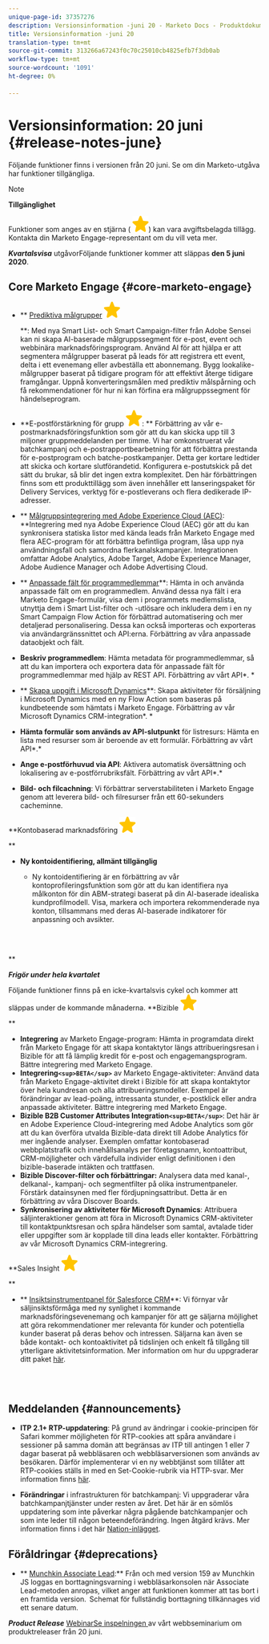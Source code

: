```yaml
---
unique-page-id: 37357276
description: Versionsinformation -juni 20 - Marketo Docs - Produktdokumentation
title: Versionsinformation -juni 20
translation-type: tm+mt
source-git-commit: 313266a67243f0c70c25010cb4825efb7f3db0ab
workflow-type: tm+mt
source-wordcount: '1091'
ht-degree: 0%

---
```



# Versionsinformation: 20 juni {#release-notes-june}

Följande funktioner finns i versionen från 20 juni. Se om din Marketo-utgåva har funktioner tillgängliga.

>[!NOTE]
>
>**Tillgänglighet**
>
>Funktioner som anges av en stjärna ( ![(stjärna)](assets/star-yellow.svg)) kan vara avgiftsbelagda tillägg. Kontakta din Marketo Engage-representant om du vill veta mer.

***Kvartalsvisa*** utgåvorFöljande funktioner kommer att släppas  **den 5 juni 2020**.

## Core Marketo Engage {#core-marketo-engage}

* ** [Prediktiva målgrupper](https://help.marketo.com/hc/en-us/articles/360045746253) ![(star)](assets/star-yellow.svg)

   **: Med nya Smart List- och Smart Campaign-filter från Adobe Sensei kan ni skapa AI-baserade målgruppssegment för e-post, event och webbinära marknadsföringsprogram. Använd AI för att hjälpa er att segmentera målgrupper baserat på leads för att registrera ett event, delta i ett evenemang eller avbeställa ett abonnemang. Bygg lookalike-målgrupper baserat på tidigare program för att effektivt återge tidigare framgångar. Uppnå konverteringsmålen med prediktiv målspårning och få rekommendationer för hur ni kan förfina era målgruppssegment för händelseprogram.
* **E-postförstärkning för grupp ![(stjärna)](assets/star-yellow.svg): ** Förbättring av vår e-postmarknadsföringsfunktion som gör att du kan skicka upp till 3 miljoner gruppmeddelanden per timme. Vi har omkonstruerat vår batchkampanj och e-postrapportbearbetning för att förbättra prestanda för e-postprogram och batche-postkampanjer. Detta ger kortare ledtider att skicka och kortare slutförandetid. Konfigurera e-postutskick på det sätt du brukar, så blir det ingen extra komplexitet. Den här förbättringen finns som ett produkttillägg som även innehåller ett lanseringspaket för Delivery Services, verktyg för e-postleverans och flera dedikerade IP-adresser.
* ** [Målgruppsintegrering med Adobe Experience Cloud (AEC)](https://docs.marketo.com/x/ogI6Ag): **Integrering med nya Adobe Experience Cloud (AEC) gör att du kan synkronisera statiska listor med kända leads från Marketo Engage med flera AEC-program för att förbättra befintliga program, låsa upp nya användningsfall och samordna flerkanalskampanjer. Integrationen omfattar Adobe Analytics, Adobe Target, Adobe Experience Manager, Adobe Audience Manager och Adobe Advertising Cloud.
* ** [Anpassade fält för programmedlemmar](https://docs.marketo.com/x/MQA6Ag)**: Hämta in och använda anpassade fält om en programmedlem. Använd dessa nya fält i era Marketo Engage-formulär, visa dem i programmets medlemslista, utnyttja dem i Smart List-filter och -utlösare och inkludera dem i en ny Smart Campaign Flow Action för förbättrad automatisering och mer detaljerad personalisering. Dessa kan också importeras och exporteras via användargränssnittet och API:erna. Förbättring av våra anpassade dataobjekt och fält.
* **Beskriv programmedlem**: Hämta metadata för programmedlemmar, så att du kan importera och exportera data för anpassade fält för programmedlemmar med hjälp av REST API. Förbättring av vårt API*. *

* ** [Skapa uppgift i Microsoft Dynamics](https://docs.marketo.com/x/jQM6Ag)**: Skapa aktiviteter för försäljning i Microsoft Dynamics med en ny Flow Action som baseras på kundbeteende som hämtats i Marketo Engage. Förbättring av vår Microsoft Dynamics CRM-integration*. *

* **Hämta formulär som används av API-slutpunkt** för listresurs: Hämta en lista med resurser som är beroende av ett formulär. Förbättring av vårt API*.*

* **Ange e-postförhuvud via API**: Aktivera automatisk översättning och lokalisering av e-postförrubriksfält. Förbättring av vårt API*.*

* **Bild- och filcachning**: Vi förbättrar serverstabiliteten i Marketo Engage genom att leverera bild- och filresurser från ett 60-sekunders cacheminne.

**Kontobaserad marknadsföring ![(stjärna)](assets/star-yellow.svg)

**

* **Ny kontoidentifiering, allmänt tillgänglig**

   * Ny kontoidentifiering är en förbättring av vår kontoprofileringsfunktion som gör att du kan identifiera nya målkonton för din ABM-strategi baserat på din AI-baserade idealiska kundprofilmodell. Visa, markera och importera rekommenderade nya konton, tillsammans med deras AI-baserade indikatorer för anpassning och avsikter.

<br> 

**

***Frigör under hela kvartalet***

Följande funktioner finns på en icke-kvartalsvis cykel och kommer att släppas under de kommande månaderna.
**Bizible ![(star)](assets/star-yellow.svg)

**

* **Integrering** av Marketo Engage-program: Hämta in programdata direkt från Marketo Engage för att skapa kontaktytor längs attribueringsresan i Bizible för att få lämplig kredit för e-post och engagemangsprogram. Bättre integrering med Marketo Engage.
* **Integrering`<sup>BETA</sup>`** av Marketo Engage-aktiviteter: Använd data från Marketo Engage-aktivitet direkt i Bizible för att skapa kontaktytor över hela kundresan och alla attribueringsmodeller. Exempel är förändringar av lead-poäng, intressanta stunder, e-postklick eller andra anpassade aktiviteter. Bättre integrering med Marketo Engage.
* **Bizible B2B Customer Attributes Integration`<sup>BETA</sup>`**: Det här är en Adobe Experience Cloud-integrering med Adobe Analytics som gör att du kan överföra utvalda Bizible-data direkt till Adobe Analytics för mer ingående analyser. Exemplen omfattar kontobaserad webbplatstrafik och innehållsanalys per företagsnamn, kontoattribut, CRM-möjligheter och värdefulla individer enligt definitionen i den bizible-baserade intäkten och trattfasen.
* **Bizible Discover-filter och förbättringar:** Analysera data med kanal-, delkanal-, kampanj- och segmentfilter på olika instrumentpaneler. Förstärk datainsynen med fler fördjupningsattribut. Detta är en förbättring av våra Discover Boards.
* **Synkronisering av aktiviteter för Microsoft Dynamics**: Attribuera säljinteraktioner genom att föra in Microsoft Dynamics CRM-aktiviteter till kontaktpunktsresan och spåra händelser som samtal, avtalade tider eller uppgifter som är kopplade till dina leads eller kontakter. Förbättring av vår Microsoft Dynamics CRM-integrering.

**Sales Insight ![(star)](assets/star-yellow.svg)

**

* ** [Insiktsinstrumentpanel för Salesforce CRM](https://docs.marketo.com/x/EoGMAg)**: Vi förnyar vår säljinsiktsförmåga med ny synlighet i kommande marknadsföringsevenemang och kampanjer för att ge säljarna möjlighet att göra rekommendationer mer relevanta för kunder och potentiella kunder baserat på deras behov och intressen. Säljarna kan även se både kontakt- och kontoaktivitet på tidslinjen och enkelt få tillgång till ytterligare aktivitetsinformation. Mer information om hur du uppgraderar ditt paket [här](https://docs.marketo.com/x/F4GMAg).

<br> 

## Meddelanden {#announcements}

* **ITP 2.1+ RTP-uppdatering**: På grund av ändringar i cookie-principen för Safari kommer möjligheten för RTP-cookies att spåra användare i sessioner på samma domän att begränsas av ITP till antingen 1 eller 7 dagar baserat på webbläsaren och webbläsarversionen som används av besökaren. Därför implementerar vi en ny webbtjänst som tillåter att RTP-cookies ställs in med en Set-Cookie-rubrik via HTTP-svar. Mer information finns [här](https://nation.marketo.com/t5/Knowledgebase/Browser-Cookie-Updates-How-Marketo-RTP-Is-Affected/ta-p/299603).

* **Förändringar** i infrastrukturen för batchkampanj: Vi uppgraderar våra batchkampanjtjänster under resten av året. Det här är en sömlös uppdatering som inte påverkar några pågående batchkampanjer och som inte leder till någon beteendeförändring. Ingen åtgärd krävs. Mer information finns i det här [Nation-inlägget](https://nation.marketo.com/t5/Product-Documents/Batch-Campaign-Processing-Infrastructure-Update/ta-p/301374).

## Föråldringar {#deprecations}

* ** [Munchkin Associate Lead](https://developers.marketo.com/blog/deprecation-of-munchkin-associate-lead-method/):** Från och med version 159 av Munchkin JS loggas en borttagningsvarning i webbläsarkonsolen när Associate Lead-metoden anropas, vilket anger att funktionen kommer att tas bort i en framtida version.  Schemat för fullständig borttagning tillkännages vid ett senare datum.

***Product Release*** [WebinarSe inspelningen ](https://engage.marketo.com/June-Release-2020-On-Demand.html) av vårt webbseminarium om produktreleaser från 20 juni.
